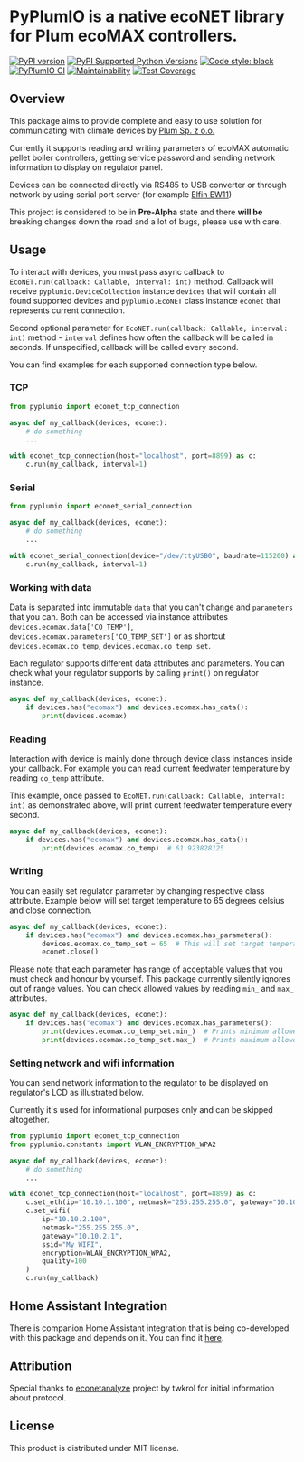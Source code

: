 # PyPlumIO is a native ecoNET library for Plum ecoMAX controllers.
[![PyPI version](https://badge.fury.io/py/PyPlumIO.svg)](https://badge.fury.io/py/PyPlumIO)
[![PyPI Supported Python Versions](https://img.shields.io/pypi/pyversions/pyplumio.svg)](https://pypi.python.org/pypi/pyplumio/)
[![Code style: black](https://img.shields.io/badge/code%20style-black-000000.svg)](https://github.com/psf/black)
[![PyPlumIO CI](https://github.com/denpamusic/PyPlumIO/actions/workflows/ci.yml/badge.svg)](https://github.com/denpamusic/PyPlumIO/actions/workflows/ci.yml)
[![Maintainability](https://api.codeclimate.com/v1/badges/9f275fbc50fe9082a909/maintainability)](https://codeclimate.com/github/denpamusic/PyPlumIO/maintainability)
[![Test Coverage](https://api.codeclimate.com/v1/badges/9f275fbc50fe9082a909/test_coverage)](https://codeclimate.com/github/denpamusic/PyPlumIO/test_coverage)

## Overview
This package aims to provide complete and easy to use solution for communicating with climate devices by [Plum Sp. z o.o.](https://www.plum.pl/)

Currently it supports reading and writing parameters of ecoMAX automatic pellet boiler controllers, getting service password and sending network information to display on regulator panel.

Devices can be connected directly via RS485 to USB converter or through network by using serial port server (for example [Elfin EW11](https://aliexpress.ru/item/4001104348624.html))

This project is considered to be in __Pre-Alpha__ state and there __will be__ breaking changes down the road and a lot of bugs, please use with care.

## Usage
To interact with devices, you must pass async callback to `EcoNET.run(callback: Callable, interval: int)` method. Callback will receive `pyplumio.DeviceCollection` instance `devices` that will contain all found supported devices and `pyplumio.EcoNET` class instance `econet` that represents current connection.

Second optional parameter for `EcoNET.run(callback: Callable, interval: int)` method - `interval` defines how often the callback will be called in seconds. If unspecified, callback will be called every second.

You can find examples for each supported connection type below.

### TCP
```python
from pyplumio import econet_tcp_connection

async def my_callback(devices, econet):
	# do something
	...

with econet_tcp_connection(host="localhost", port=8899) as c:
    c.run(my_callback, interval=1)
```

### Serial
```python
from pyplumio import econet_serial_connection

async def my_callback(devices, econet):
	# do something
	...

with econet_serial_connection(device="/dev/ttyUSB0", baudrate=115200) as c:
    c.run(my_callback, interval=1)
```

### Working with data
Data is separated into immutable `data` that you can't change and `parameters` that you can. Both can be accessed via instance attributes `devices.ecomax.data['CO_TEMP']`, `devices.ecomax.parameters['CO_TEMP_SET']` or as shortcut `devices.ecomax.co_temp`, `devices.ecomax.co_temp_set`.

Each regulator supports different data attributes and parameters. You can check what your regulator supports by calling `print()` on regulator instance.
```python
async def my_callback(devices, econet):
    if devices.has("ecomax") and devices.ecomax.has_data():
        print(devices.ecomax)
```

### Reading
Interaction with device is mainly done through device class instances inside your callback.
For example you can read current feedwater temperature by reading `co_temp` attribute.

This example, once passed to `EcoNET.run(callback: Callable, interval: int)` as demonstrated above, will print current feedwater temperature every second.
```python
async def my_callback(devices, econet):
    if devices.has("ecomax") and devices.ecomax.has_data():
        print(devices.ecomax.co_temp)  # 61.923828125
```

### Writing
You can easily set regulator parameter by changing respective class attribute. Example below will set target temperature to 65 degrees celsius and close connection.
```python
async def my_callback(devices, econet):
    if devices.has("ecomax") and devices.ecomax.has_parameters():
    	devices.ecomax.co_temp_set = 65  # This will set target temperature to 65 degreess celsius.
        econet.close()
```
Please note that each parameter has range of acceptable values that you must check and honour by yourself. This package currently silently ignores out of range values. You can check allowed values by reading `min_` and `max_` attributes.
```python
async def my_callback(devices, econet):
    if devices.has("ecomax") and devices.ecomax.has_parameters():
    	print(devices.ecomax.co_temp_set.min_)  # Prints minimum allowed target temperature.
        print(devices.ecomax.co_temp_set.max_)  # Prints maximum allowed target temperature.
```

### Setting network and wifi information
You can send network information to the regulator to be displayed on regulator's LCD as illustrated below.

Currently it's used for informational purposes only and can be skipped altogether.
```python
from pyplumio import econet_tcp_connection
from pyplumio.constants import WLAN_ENCRYPTION_WPA2

async def my_callback(devices, econet):
	# do something
	...

with econet_tcp_connection(host="localhost", port=8899) as c:
    c.set_eth(ip="10.10.1.100", netmask="255.255.255.0", gateway="10.10.1.1")
    c.set_wifi(
    	ip="10.10.2.100",
        netmask="255.255.255.0",
        gateway="10.10.2.1",
        ssid="My WIFI",
        encryption=WLAN_ENCRYPTION_WPA2,
        quality=100
    )
    c.run(my_callback)
```

## Home Assistant Integration
There is companion Home Assistant integration that is being co-developed with this package and depends on it.
You can find it [here](https://github.com/denpamusic/hassio-plum-ecomax).

## Attribution
Special thanks to [econetanalyze](https://github.com/twkrol/econetanalyze) project by twkrol for initial information about protocol.

## License
This product is distributed under MIT license.
